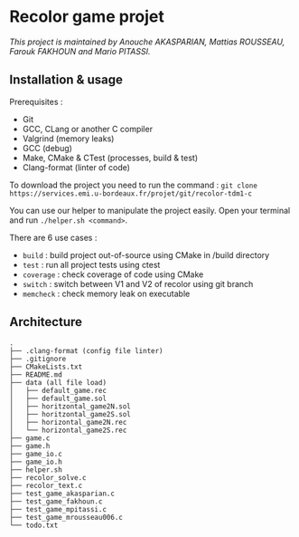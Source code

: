 # Recolor game projet

*This project is maintained by Anouche AKASPARIAN, Mattias ROUSSEAU, Farouk FAKHOUN and Mario PITASSI.* 

## Installation & usage 

Prerequisites : 
- Git
- GCC, CLang or another C compiler
- Valgrind (memory leaks)
- GCC (debug)
- Make, CMake & CTest (processes, build & test)
- Clang-format (linter of code)

To download the project you need to run the command : `git clone https://services.emi.u-bordeaux.fr/projet/git/recolor-tdm1-c`

You can use our helper to manipulate the project easily. Open your terminal and run `./helper.sh <command>`.

There are 6 use cases : 
- `build` : build project out-of-source using CMake in /build directory
- `test` : run all project tests using ctest
- `coverage` : check coverage of code using CMake
- `switch` : switch between V1 and V2 of recolor using git branch
- `memcheck` : check memory leak on executable

## Architecture

```
.
├── .clang-format (config file linter)
├── .gitignore
├── CMakeLists.txt
├── README.md
├── data (all file load)                                                                 
│   ├── default_game.rec
│   ├── default_game.sol
│   ├── horitzontal_game2N.sol
│   ├── horitzontal_game2S.sol
│   ├── horizontal_game2N.rec
│   └── horizontal_game2S.rec
├── game.c
├── game.h
├── game_io.c
├── game_io.h
├── helper.sh
├── recolor_solve.c
├── recolor_text.c
├── test_game_akasparian.c
├── test_game_fakhoun.c
├── test_game_mpitassi.c
├── test_game_mrousseau006.c
└── todo.txt
```